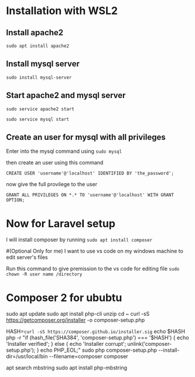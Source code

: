 # Installation with WSL2

## Install apache2

`sudo apt install apache2`

## Install mysql server

`sudo install mysql-server`

## Start apache2 and mysql server

`sudo service apache2 start`

`sudo service mysql start`

## Create an user for mysql with all privileges

Enter into the mysql command using
`sudo mysql`

then create an user using this command

`CREATE USER 'username'@'localhost' IDENTIFIED BY 'the_password';`

now give the full provilege to the user

`GRANT ALL PRIVILEGES ON *.* TO 'username'@'localhost' WITH GRANT OPTION;`



# Now for Laravel setup
I will install composer by running
`sudo apt install composer`



#(Optional Only for me)
I want to use vs code on my windows machine to edit server's files

Run this command to give premission to the vs code for editing file
`sudo chown -R user name /directory`








# Composer 2 for ububtu
sudo apt update
sudo apt install php-cli unzip
cd ~
curl -sS https://getcomposer.org/installer -o composer-setup.php

HASH=`curl -sS https://composer.github.io/installer.sig`
echo $HASH
php -r "if (hash_file('SHA384', 'composer-setup.php') === '$HASH') { echo 'Installer verified'; } else { echo 'Installer corrupt'; unlink('composer-setup.php'); } echo PHP_EOL;"
sudo php composer-setup.php --install-dir=/usr/local/bin --filename=composer
composer

apt search mbstring
sudo apt install php-mbstring


